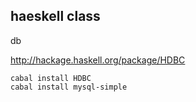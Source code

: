 haeskell class
--------------

db

http://hackage.haskell.org/package/HDBC

```
cabal install HDBC
cabal install mysql-simple

```
